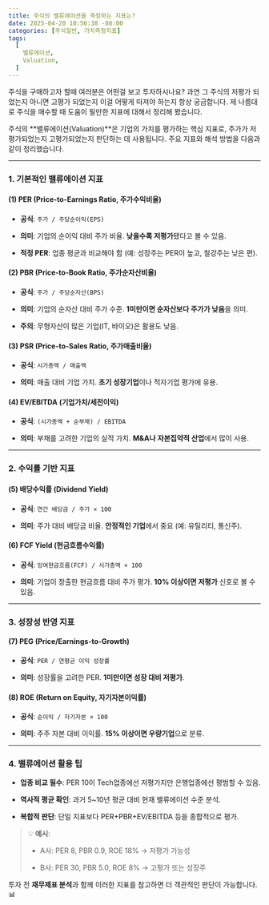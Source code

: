 ```yaml
---
title: 주식의 밸류에이션을 측정하는 지표는?
date: 2025-04-20 10:56:38 -08:00
categories: [주식일반, 가치측정지표]
tags:
  [
    밸류에이션,
    Valuation,
  ]
---
```


주식을 구매하고자 할때 여러분은 어떤걸 보고 투자하시나요? 과연 그 주식의 저평가 되었는지 아니면 고평가 되었는지 이걸 어떻게 따져야 하는지 항상 궁금합니다. 제 나름대로 주식을 매수할 때 도움이 될만한 지표에 대해서 정리해 봤습니다.

주식의 **밸류에이션(Valuation)**은 기업의 가치를 평가하는 핵심 지표로, 주가가 저평가되었는지 고평가되었는지 판단하는 데 사용됩니다. 주요 지표와 해석 방법을 다음과 같이 정리했습니다.

----------

### **1. 기본적인 밸류에이션 지표**

#### **(1) PER (Price-to-Earnings Ratio, 주가수익비율)**

-   **공식**: `주가 / 주당순이익(EPS)`
    
-   **의미**: 기업의 순이익 대비 주가 비율. **낮을수록 저평가**됐다고 볼 수 있음.
    
-   **적정 PER**: 업종 평균과 비교해야 함 (예: 성장주는 PER이 높고, 철강주는 낮은 편).
    

#### **(2) PBR (Price-to-Book Ratio, 주가순자산비율)**

-   **공식**: `주가 / 주당순자산(BPS)`
    
-   **의미**: 기업의 순자산 대비 주가 수준. **1미만이면 순자산보다 주가가 낮음**을 의미.
    
-   **주의**: 무형자산이 많은 기업(IT, 바이오)은 활용도 낮음.
    

#### **(3) PSR (Price-to-Sales Ratio, 주가매출비율)**

-   **공식**: `시가총액 / 매출액`
    
-   **의미**: 매출 대비 기업 가치. **초기 성장기업**이나 적자기업 평가에 유용.
    

#### **(4) EV/EBITDA (기업가치/세전이익)**

-   **공식**: `(시가총액 + 순부채) / EBITDA`
    
-   **의미**: 부채를 고려한 기업의 실적 가치. **M&A나 자본집약적 산업**에서 많이 사용.
    

----------

### **2. 수익률 기반 지표**

#### **(5) 배당수익률 (Dividend Yield)**

-   **공식**: `연간 배당금 / 주가 × 100`
    
-   **의미**: 주가 대비 배당금 비율. **안정적인 기업**에서 중요 (예: 유틸리티, 통신주).
    

#### **(6) FCF Yield (현금흐름수익률)**

-   **공식**: `잉여현금흐름(FCF) / 시가총액 × 100`
    
-   **의미**: 기업이 창출한 현금흐름 대비 주가 평가. **10% 이상이면 저평가** 신호로 볼 수 있음.
    

----------

### **3. 성장성 반영 지표**

#### **(7) PEG (Price/Earnings-to-Growth)**

-   **공식**: `PER / 연평균 이익 성장률`
    
-   **의미**: 성장률을 고려한 PER. **1미만이면 성장 대비 저평가**.
    

#### **(8) ROE (Return on Equity, 자기자본이익률)**

-   **공식**: `순이익 / 자기자본 × 100`
    
-   **의미**: 주주 자본 대비 이익률. **15% 이상이면 우량기업**으로 분류.
    

----------

### **4. 밸류에이션 활용 팁**

-   **업종 비교 필수**: PER 10이 Tech업종에선 저평가지만 은행업종에선 평범할 수 있음.
    
-   **역사적 평균 확인**: 과거 5~10년 평균 대비 현재 밸류에이션 수준 분석.
    
-   **복합적 판단**: 단일 지표보다 PER+PBR+EV/EBITDA 등을 종합적으로 평가.
    

> 💡 **예시**:
> 
> -   A사: PER 8, PBR 0.9, ROE 18% → 저평가 가능성
>     
> -   B사: PER 30, PBR 5.0, ROE 8% → 고평가 또는 성장주
>     

투자 전 **재무제표 분석**과 함께 이러한 지표를 참고하면 더 객관적인 판단이 가능합니다. 📊
